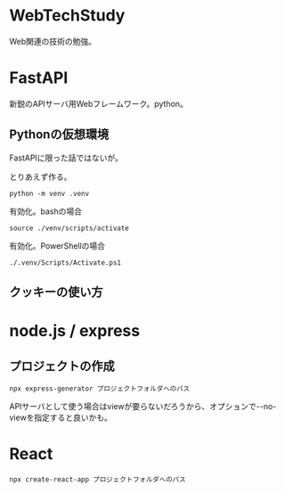 # WebTechStudy
Web関連の技術の勉強。


# FastAPI

新鋭のAPIサーバ用Webフレームワーク。python。

## Pythonの仮想環境

FastAPIに限った話ではないが。

とりあえず作る。

```
python -m venv .venv
```

有効化。bashの場合

```
source ./venv/scripts/activate
```

有効化。PowerShellの場合

```
./.venv/Scripts/Activate.ps1
```

## クッキーの使い方


# node.js / express


## プロジェクトの作成

```
npx express-generator プロジェクトフォルダへのパス
```

APIサーバとして使う場合はviewが要らないだろうから、オプションで--no-viewを指定すると良いかも。

# React

```
npx create-react-app プロジェクトフォルダへのパス
```

